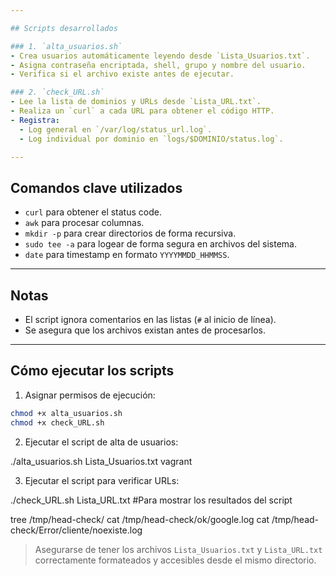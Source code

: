 ```yaml
---

## Scripts desarrollados

### 1. `alta_usuarios.sh`
- Crea usuarios automáticamente leyendo desde `Lista_Usuarios.txt`.
- Asigna contraseña encriptada, shell, grupo y nombre del usuario.
- Verifica si el archivo existe antes de ejecutar.

### 2. `check_URL.sh`
- Lee la lista de dominios y URLs desde `Lista_URL.txt`.
- Realiza un `curl` a cada URL para obtener el código HTTP.
- Registra:
  - Log general en `/var/log/status_url.log`.
  - Log individual por dominio en `logs/$DOMINIO/status.log`.

---
```


## Comandos clave utilizados
- `curl` para obtener el status code.
- `awk` para procesar columnas.
- `mkdir -p` para crear directorios de forma recursiva.
- `sudo tee -a` para logear de forma segura en archivos del sistema.
- `date` para timestamp en formato `YYYYMMDD_HHMMSS`.

---

## Notas
- El script ignora comentarios en las listas (`#` al inicio de línea).
- Se asegura que los archivos existan antes de procesarlos.

---

## Cómo ejecutar los scripts

1. Asignar permisos de ejecución:
```bash
chmod +x alta_usuarios.sh
chmod +x check_URL.sh
```

2. Ejecutar el script de alta de usuarios:

./alta_usuarios.sh Lista_Usuarios.txt vagrant


3. Ejecutar el script para verificar URLs:

./check_URL.sh Lista_URL.txt
#Para mostrar los resultados del script

tree /tmp/head-check/
cat /tmp/head-check/ok/google.log
cat /tmp/head-check/Error/cliente/noexiste.log

> Asegurarse de tener los archivos `Lista_Usuarios.txt` y `Lista_URL.txt` correctamente formateados y accesibles desde el mismo directorio.

